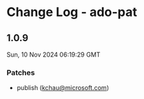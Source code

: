 # Change Log - ado-pat

<!-- This log was last generated on Sun, 10 Nov 2024 06:19:29 GMT and should not be manually modified. -->

<!-- Start content -->

## 1.0.9

Sun, 10 Nov 2024 06:19:29 GMT

### Patches

- publish (kchau@microsoft.com)
